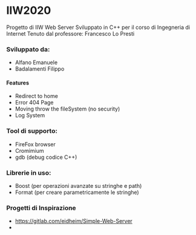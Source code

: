 # IIW2020
Progetto di IIW Web Server
Sviluppato in C++ per il corso di Ingegneria di Internet
Tenuto dal professore: Francesco Lo Presti

### Sviluppato da:
- Alfano Emanuele
- Badalamenti Filippo

#### Features
- Redirect to home
- Error 404 Page
- Moving throw the fileSystem (no security)
- Log System

### Tool di supporto:
- FireFox browser
- Cromimium
- gdb (debug codice C++)

### Librerie in uso:
- Boost (per operazioni avanzate su stringhe e path)
- Format (per creare parametricamente le stringhe)


### Progetti di Inspirazione
- https://gitlab.com/eidheim/Simple-Web-Server
- 
